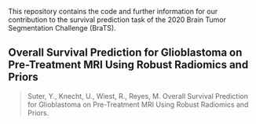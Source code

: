 This repository contains the code and further information for our contribution to the survival prediction task of the 2020 Brain Tumor Segmentation Challenge (BraTS).

## Overall Survival Prediction for Glioblastoma on Pre-Treatment MRI Using Robust Radiomics and Priors

> Suter, Y., Knecht, U., Wiest, R., Reyes, M. Overall Survival Prediction for Glioblastoma on Pre-Treatment MRI Using Robust Radiomics and Priors.
